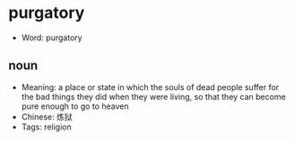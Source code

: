 # purgatory

- Word: purgatory

## noun

- Meaning: a place or state in which the souls of dead people suffer for the bad things they did when they were living, so that they can become pure enough to go to heaven
- Chinese: 炼狱
- Tags: religion

